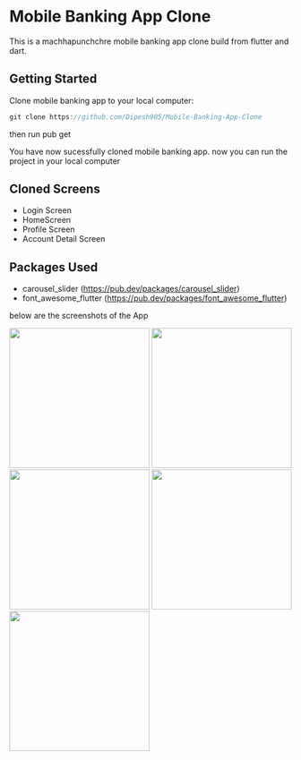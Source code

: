 # Mobile Banking App Clone

This is a machhapunchchre mobile banking app clone build from flutter and dart.

## Getting Started

Clone mobile banking app to your local computer:

```dart
git clone https://github.com/Dipesh905/Mobile-Banking-App-Clone
```
then run pub get

You have now sucessfully cloned mobile banking app. now you can run the project in your local computer

## Cloned Screens
- Login Screen
- HomeScreen
- Profile Screen
- Account Detail Screen

## Packages Used
- carousel_slider (https://pub.dev/packages/carousel_slider)
- font_awesome_flutter (https://pub.dev/packages/font_awesome_flutter)

below are the screenshots of the App

<p float="left">
  <img src="https://user-images.githubusercontent.com/52662002/160846159-dcd4b397-758c-4e23-9518-0c45a2772a85.jpg" width="250" /> 
  <img src="https://user-images.githubusercontent.com/52662002/160846207-48a9586f-a017-45e3-adbf-c996753f8526.jpg" width="250" /> 
  
   <img src="https://user-images.githubusercontent.com/52662002/160846233-e6a46991-0d64-4567-8ef3-cfc939c24211.jpg" width="250" /> 
  
   <img src="https://user-images.githubusercontent.com/52662002/160846262-1e42cb9c-f6a7-45d5-bbfd-93a350324962.jpg" width="250" /> 
  
  
   <img src="https://user-images.githubusercontent.com/52662002/160846331-2b3ca777-7ced-4d23-ac4c-4b369568df3f.jpg" width="250" /> 


</p>
